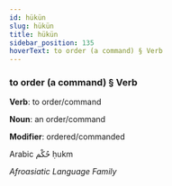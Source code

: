 ```yaml
---
id: hükün
slug: hükün
title: hükün
sidebar_position: 135
hoverText: to order (a command) § Verb
---
```


### to order (a command) § Verb

**Verb**: to order/command

**Noun**: an order/command

**Modifier**: ordered/commanded

Arabic حُكْم ḥukm 

*Afroasiatic Language Family*